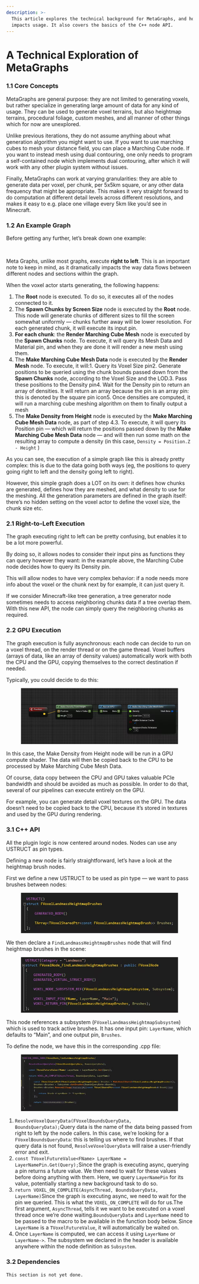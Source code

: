 ```yaml
---
description: >-
  This article explores the technical background for MetaGraphs, and how this
  impacts usage. It also covers the basics of the C++ node API.
---
```


# A Technical Exploration of MetaGraphs

### 1.1 Core Concepts <a href="#block-eb917f190cef4fc783629eb78bf110ec" id="block-eb917f190cef4fc783629eb78bf110ec"></a>

MetaGraphs are general purpose: they are not limited to generating voxels, but rather specialize in generating large amount of data for any kind of usage. They can be used to generate voxel terrains, but also heightmap terrains, procedural foliage, custom meshes, and all manner of other things which for now are unexplored.

Unlike previous iterations, they do not assume anything about what generation algorithm you might want to use. If you want to use marching cubes to mesh your distance field, you can place a Marching Cube node. If you want to instead mesh using dual contouring, one only needs to program a self-contained node which implements dual contouring, after which it will work with any other plugin system without issues.

Finally, MetaGraphs can work at varying granularities: they are able to generate data per voxel, per chunk, per 5x5km square, or any other data frequency that might be appropriate. This makes it very straight forward to do computation at different detail levels across different resolutions, and makes it easy to e.g. place one village every 5km like you’d see in Minecraft.

### 1.2 An Example Graph <a href="#block-1c155de50f544a768ad6f125b55dbdc5" id="block-1c155de50f544a768ad6f125b55dbdc5"></a>

Before getting any further, let’s break down one example:

<figure><img src="https://docs.voxelplugin.com/_next/image?url=https%3A%2F%2Fsuper-static-assets.s3.amazonaws.com%2F3447097e-0903-4554-a104-60a763ec7cdf%2Fimages%2F9335e2e5-c927-4394-b9f1-1eeb1fb963cb.png&#x26;w=3840&#x26;q=80" alt=""><figcaption></figcaption></figure>

Meta Graphs, unlike most graphs, execute **right to left**. This is an important note to keep in mind, as it dramatically impacts the way data flows between different nodes and sections within the graph.

When the voxel actor starts generating, the following happens:

1. The **Root** node is executed. To do so, it executes all of the nodes connected to it.
2. The **Spawn Chunks by Screen Size** node is executed by the **Root** node. This node will generate chunks of different sizes to fill the screen somewhat uniformly — chunks further away will be lower resolution. For each generated chunk, it will execute its input pin.
3. **For each chunk**: the **Render Marching Cube Mesh** node is executed by the **Spawn Chunks** node. To execute, it will query its Mesh Data and Material pin, and when they are done it will render a new mesh using them.
4. The **Make Marching Cube Mesh Data** node is executed by the **Render Mesh** node. To execute, it will:1. Query its Voxel Size pin2. Generate positions to be queried using the chunk bounds passed down from the **Spawn Chunks** node, according to the Voxel Size and the LOD.3. Pass these positions to the Density pin4. Wait for the Density pin to return an array of densities. It will return an array because the pin is an array pin: this is denoted by the square pin icon5. Once densities are computed, it will run a marching cube meshing algorithm on them to finally output a mesh
5. The **Make Density from Height** node is executed by the **Make Marching Cube Mesh Data** node, as part of step 4.3. To execute, it will query its Position pin — which will return the positions passed down by the **Make Marching Cube Mesh Data** node — and will then run some math on the resulting array to compute a density (in this case, `Density = Position.Z - Height` )

As you can see, the execution of a simple graph like this is already pretty complex: this is due to the data going both ways (eg, the positions to query going right to left and the density going left to right).

However, this simple graph does a LOT on its own: it defines how chunks are generated, defines how they are meshed, and what density to use for the meshing. All the generation parameters are defined in the graph itself: there’s no hidden setting on the voxel actor to define the voxel size, the chunk size etc.

### 2.1 Right-to-Left Execution <a href="#block-67b14488379f4ebe8187fd2602016dcb" id="block-67b14488379f4ebe8187fd2602016dcb"></a>

The graph executing right to left can be pretty confusing, but enables it to be a lot more powerful.

By doing so, it allows nodes to consider their input pins as functions they can query however they want: in the example above, the Marching Cube node decides how to query its Density pin.

This will allow nodes to have very complex behavior: if a node needs more info about the voxel or the chunk next by for example, it can just query it.

If we consider Minecraft-like tree generation, a tree generator node sometimes needs to access neighboring chunks data if a tree overlap them. With this new API, the node can simply query the neighboring chunks as required.

### 2.2 GPU Execution <a href="#block-df08673e6488498cabf0ed603eeef9d4" id="block-df08673e6488498cabf0ed603eeef9d4"></a>

The graph execution is fully asynchronous: each node can decide to run on a voxel thread, on the render thread or on the game thread. Voxel buffers (arrays of data, like an array of density values) automatically work with both the CPU and the GPU, copying themselves to the correct destination if needed.

Typically, you could decide to do this:

<figure><img src="../../.gitbook/assets/image (2) (2).png" alt=""><figcaption></figcaption></figure>

In this case, the Make Density from Height node will be run in a GPU compute shader. The data will then be copied back to the CPU to be processed by Make Marching Cube Mesh Data.

Of course, data copy between the CPU and GPU takes valuable PCIe bandwidth and should be avoided as much as possible. In order to do that, several of our pipelines can execute entirely on the GPU.

For example, you can generate detail voxel textures on the GPU. The data doesn’t need to be copied back to the CPU, because it’s stored in textures and used by the GPU during rendering.

### 3.1 C++ API <a href="#block-e153c937da1a48819d44b43c64863846" id="block-e153c937da1a48819d44b43c64863846"></a>

All the plugin logic is now centered around nodes. Nodes can use any USTRUCT as pin types.

Defining a new node is fairly straightforward, let’s have a look at the heightmap brush nodes.

First we define a new USTRUCT to be used as pin type — we want to pass brushes between nodes:

<figure><img src="../../.gitbook/assets/image (6).png" alt=""><figcaption></figcaption></figure>

We then declare a `FindLandmassHeightmapBrushes`  node that will find heightmap brushes in the scene:

<figure><img src="../../.gitbook/assets/image.png" alt=""><figcaption></figcaption></figure>

This node references a subsystem (`FVoxelLandmassHeightmapSubsystem`) which is used to track active brushes. It has one input pin: `LayerName`, which defaults to “Main”, and one output pin, `Brushes`.

To define the node, we have this in the corresponding .cpp file:

<figure><img src="../../.gitbook/assets/image (10).png" alt=""><figcaption></figcaption></figure>

1. `ResolveVoxelQueryData(FVoxelBoundsQueryData, BoundsQueryData);`Query data is the name of the data being passed from right to left by the node callers. In this case, we’re looking for a `FVoxelBoundsQueryData`: this is telling us where to find brushes. If that query data is not found, `ResolveVoxelQueryData` will raise a user-friendly error and exit.
2. `const TVoxelFutureValue<FName> LayerName = LayerNamePin.Get(Query);`Since the graph is executing async, querying a pin returns a future value. We then need to wait for these values before doing anything with them. Here, we query `LayerNamePin` for its value, potentially starting a new background task to do so.
3. `return VOXEL_ON_COMPLETE(AsyncThread, BoundsQueryData, LayerName)`Since the graph is executing async, we need to wait for the pin we queried. This is what the `VOXEL_ON_COMPLETE` will do for us.The first argument, `AsyncThread`, tells it we want to be executed on a voxel thread once we’re done waiting.`BoundsQueryData` and `LayerName` need to be passed to the macro to be available in the function body below. Since `LayerName` is a `TVoxelFutureValue`, it will automatically be waited on.
4. Once `LayerName` is computed, we can access it using `LayerName` or `LayerName->`. The subsystem we declared in the header is available anywhere within the node definition as `Subsystem`.

### 3.2 Dependencies <a href="#block-30cedcb6e3794fa2a557163f5b4fe0e1" id="block-30cedcb6e3794fa2a557163f5b4fe0e1"></a>

`This section is not yet done.`
